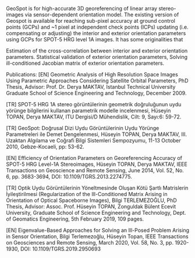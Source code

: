 GeoSpot is for high-accurate 3D georeferencing of linear array stereo-images via sensor-dependent orientation model. The existing version of Geospot is available for reaching sub-pixel accuracy at ground control points (GCPs) and ~1 pixel at independent check points (ICPs) updating (i.e. compensating or adjusting) the interior and exterior orientation parameters using GCPs for SPOT-5 HRG level 1A images. It has some originalities that

Estimation of the cross-correlation between interior and exterior orientation parameters.
Statistical validation of exterior orientation parameters,
Solving ill-conditioned Jacobian matrix of exterior orientation parameters.

Publications:
[EN] Geometric Analysis of High Resolution Space Images Using Parametric Approaches Considering Satellite Orbital Parameters, PhD Thesis, Advisor: Prof. Dr. Derya MAKTAV, Istanbul Technical University Graduate School of Science Engineering and Technology, December 2009.

[TR] SPOT-5 HRG 1A stereo görüntülerinin geometrik doğruluğunun uydu yörünge bilgilerini kullanan parametrik modelle incelenmesi, Hüseyin TOPAN, Derya MAKTAV, ITU Dergisi/D Mühendislik, Cilt: 9, Sayı:6: 59-72.

[TR] GeoSpot: Doğrusal Dizi Uydu Görüntülerinin Uydu Yörünge Parametreleri ile Demet Dengelenmesi, Hüseyin TOPAN, Derya MAKTAV, III. Uzaktan Algılama ve Coğrafi Bilgi Sistemleri Sempozyumu, 11-13 October 2010, Gebze-Kocaeli, pp: 53-62.

[EN] Efficiency of Orientation Parameters on Georeferencing Accuracy of SPOT-5 HRG Level-1A Stereoimages, Hüseyin TOPAN, Derya MAKTAV, IEEE Transactions on Geoscience and Remote Sensing, June 2014, Vol. 52, No. 6, pp. 3683-3694, DOI: 10.1109/TGRS.2013.2274775.

[TR] Optik Uydu Görüntülerinin Yöneltmesinde Oluşan Kötü Şartlı Matrislerin İyileştirilmesi (Regularization of the Ill-Conditioned Matrix Arising in Orientation of Optical Spaceborne Images), Bilgi TERLEMEZOĞLU, PhD Thesis, Advisor: Assoc. Prof. Hüseyin TOPAN, Zonguldak Bülent Ecevit University, Graduate School of Science Engineering and Technology, Dept. of Geomatics Engineering, 5th February 2019, 109 pages.

[EN] Eigenvalue-Based Approaches for Solving an Ill-Posed Problem Arising in Sensor Orientation, Bilgi Terlemezoğlu, Hüseyin Topan, IEEE Transactions on Geosciences and Remote Sensing, March 2020, Vol. 58, No. 3, pp. 1920-1930, DOI: 10.1109/TGRS.2019.2950693
